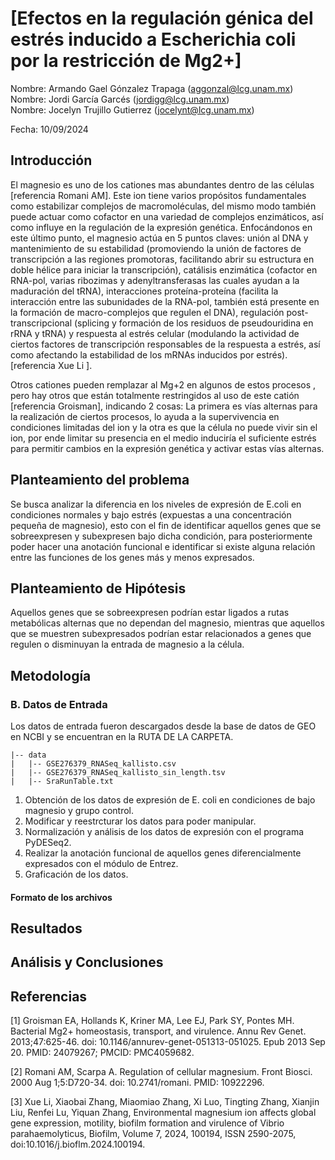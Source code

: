 # [Efectos en la regulación génica del estrés inducido a Escherichia coli por la restricción de Mg2+]

Nombre:  Armando Gael Gónzalez Trapaga (aggonzal@lcg.unam.mx)   
Nombre:  Jordi García Garcés (<jordigg@lcg.unam.mx>)   
Nombre:   Jocelyn Trujillo Gutierrez  (<jocelynt@lcg.unam.mx>)  

Fecha:  10/09/2024
## Introducción

El magnesio es uno de los cationes mas abundantes dentro de  las células [referencia Romani AM]. Este ion tiene varios propósitos fundamentales como estabilizar complejos de macromoléculas, del mismo modo también puede actuar como cofactor en una variedad de complejos enzimáticos, así como influye en la regulación de la expresión genética. Enfocándonos en este último punto, el magnesio actúa en 5 puntos claves: unión al DNA y mantenimiento de su estabilidad (promoviendo la unión de factores de transcripción a las regiones promotoras, facilitando abrir su estructura en doble hélice para iniciar la transcripción), catálisis enzimática (cofactor en RNA-pol, varias ribozimas y adenyltransferasas las cuales ayudan a la maduración del tRNA), interacciones proteína-proteína (facilita la interacción entre las subunidades de la RNA-pol, también está presente en la formación de macro-complejos que regulen el DNA), regulación post-transcripcional (splicing y formación de los residuos de pseudouridina en rRNA y tRNA) y respuesta al estrés celular (modulando la actividad de ciertos factores de transcripción responsables de la respuesta a estrés, así como afectando la estabilidad de los mRNAs inducidos por estrés). [referencia Xue Li ].

Otros cationes pueden remplazar al Mg+2 en algunos de estos procesos , pero hay otros que están totalmente restringidos al uso de este catión [referencia Groisman], indicando 2 cosas: La primera es vías alternas para la realización de ciertos procesos, lo ayuda a la supervivencia en condiciones limitadas del ion y la otra es que la célula no puede vivir sin el ion, por ende limitar su presencia en el medio induciría el suficiente estrés para permitir cambios en la expresión genética y activar estas vías alternas.

## Planteamiento del problema

Se busca analizar la diferencia en los niveles de expresión de E.coli en condiciones normales y bajo estrés (expuestas a una concentración pequeña de magnesio), esto con el fin de identificar aquellos genes que se sobreexpresen y subexpresen bajo dicha condición, para posteriormente poder hacer una anotación funcional e identificar si existe alguna relación entre las funciones de los genes más y menos expresados.

## Planteamiento de Hipótesis

Aquellos genes que se sobreexpresen podrían estar ligados a rutas metabólicas alternas que no dependan del magnesio, mientras que aquellos que se muestren subexpresados podrían estar relacionados a genes que regulen o disminuyan la entrada de magnesio a la célula.

## Metodología

<!-- [Identificar y describir los diferentes datos de entrada con los que se cuenta, así como de dónde fueron descargados, el formato de los mismos, y las columnas con las que cuenta. Especificar si se utilizará un servidor en particular para trabajar, o herramientas para el desarrollo de la solución del análsis. Formular las preguntas biológicas que se busca resolver con el análisis de los datos para determinar las tareas a realizar por cada una de ellas.]


### A. Servidor y software

> Servidor: 

> Usuario: 

> Software: 
-->

### B. Datos de Entrada 


Los datos de entrada fueron descargados desde la base de datos de GEO en NCBI y se encuentran en la RUTA DE LA CARPETA.

```
|-- data
|   |-- GSE276379_RNASeq_kallisto.csv
|   |-- GSE276379_RNASeq_kallisto_sin_length.tsv
|   |-- SraRunTable.txt
```

1. Obtención de los datos de expresión de E. coli en condiciones de bajo magnesio y grupo control.
2. Modificar y reestrcturar los datos para poder manipular.
3. Normalización y análisis de los datos de expresión con el programa PyDESeq2.
4. Realizar la anotación funcional de aquellos genes diferencialmente expresados con el módulo de Entrez. 
5. Graficación de los datos. 

<!-- 
#### Metadatos de la carpeta de datos
 
> Versión/Identificador del genoma:  NC_000913.3

> Fecha de descarga: dd/mm/aaaa

>| Archivo | Descripción  | Tipo |
|:--      |:--           |:--  |
| coli_genomic.fna  | Secuencia de nucleotidos de E. coli  | Formato FastA |
| coli.gff.   | Anotación del genoma de E. coli  | Formato gff |
| coli_protein.faa | Secuencia de aminoacidos de las proteinas de E. coli | formato FastA|
| flagella_genes.txt | Genes con función relacionada al flagello en E. coli | lista |
| directorio.txt. | Archivo con nombres de personas | lista |

-->

#### Formato de los archivos

<!-- 

- `coli_genomic.fna` : formato FastA


```
>NC_000913.3 Escherichia coli str. K-12 substr. MG1655, complete genome
AGCTTTTCATTCTGACTGCAACGGGCAATATGTCTCTGTGTGGATTAAAAAAAGAGTGTCTGATAGCAGCTTCTGAACTG
GTTACCTGCCGTGAGTAAATTAAAATTTTATTGACTTAGGTCACTAAATACTTTAACCAATATAGGCATAGCGCACAGAC
AGATAAAAATTACAGAGTACACAACATCCATGAAACGCATTAGCACCACCATTACCACCACCATCACCATTACCACAGGT
```

Formato: 

> a. La primera línea es información de la secuencia. Primero viene el identificador del genoma.

> b. Después vienen varias líneas con la secuencia de nuclótidos del genoma completo.



- `coli.gff`: anotación de features en el genoma


El contenido del archivo es:

```
##gff-version 3
#!gff-spec-version 1.21
#!processor NCBI annotwriter
#!genome-build ASM584v2
#!genome-build-accession NCBI_Assembly:GCF_000005845.2
##sequence-region NC_000913.3 1 4641652
##species https://www.ncbi.nlm.nih.gov/Taxonomy/Browser/wwwtax.cgi?id=511145

NC_000913.3     RefSeq  region  1       4641652 .       +       .       ID=NC_000913.3:1.>
NC_000913.3     RefSeq  gene    190     255     .       +       .       ID=gene-b0001;Dbx>
NC_000913.3     RefSeq  CDS     190     255     .       +       0       ID=cds-NP_414542.>
NC_000913.3     RefSeq  gene    337     2799    .       +       .       ID=gene-b0002;Dbx>
NC_000913.3     RefSeq  CDS     337     2799    .       +       0       ID=cds-NP_414543.>

```

Formato: 

> a. Es un formato gff tabular, es decir, cada dato es separado por tabulador.
> 
> b. Cada renglón en el formato gff es una elemento genético anotado en el genoma, que se le denomina `feature`, éstos features pueden ser genes, secuencias de inserción, promotores, sitios de regulación, todo aquello que este codificado en el DNA y ocupe una región en el genoma de  E. coli.

> c. Los atributos de cada columna par cada elemento genético son

>```
1. seqname. Nombre del cromosoma
2. source. Nombre del programa que generó ese elemento
3. feature. Tipo de elemento
4. start. Posición de inicio
5. end. Posición de final
6. score. Un valor de punto flotante
7. strand. La cadena (+ , - )
8. frame. Marco de lectura
9.  attribute. Pares tag-value, separados por coma, que proveen información adicional
```


#### Preguntas de investigación
> ¿Pregunta X?
Respuesta: Describir el trabajo que implica o pasos a seguir para resolver esta pregunta.



-->


## Resultados
 

<!-- ### X. Pregunta 

Archivo(s):     

Algoritmo: 

1. 

Solución: Describir paso a paso la solución, incluyendo los comandos correspondientes

```bash

```

-->




## Análisis y Conclusiones

 <!-- Describir todo lo que descubriste en este análisis -->


## Referencias
<!-- Registrar todas las referencias consultadas. Se sugiere formato APA. Ejemplo:
 
 [1] Frederick R. Blattner et al., The Complete Genome Sequence of <i>Escherichia coli</i> K-12.Science277,1453-1462(1997).DOI:10.1126/science.277.5331.1453 -> EJEMPLO
 
  -->
  
 [1] Groisman EA, Hollands K, Kriner MA, Lee EJ, Park SY, Pontes MH. Bacterial Mg2+ homeostasis, transport, and virulence. Annu Rev Genet. 2013;47:625-46. doi: 10.1146/annurev-genet-051313-051025. Epub 2013 Sep 20. PMID: 24079267; PMCID: PMC4059682.
 
 [2] Romani AM, Scarpa A. Regulation of cellular magnesium. Front Biosci. 2000 Aug 1;5:D720-34. doi: 10.2741/romani. PMID: 10922296.
 
 [3] Xue Li, Xiaobai Zhang, Miaomiao Zhang, Xi Luo, Tingting Zhang, Xianjin Liu, Renfei Lu, Yiquan Zhang, Environmental magnesium ion affects global gene expression, motility, biofilm formation and virulence of Vibrio parahaemolyticus, Biofilm, Volume 7, 2024, 100194, ISSN 2590-2075, doi:10.1016/j.bioflm.2024.100194.
 
